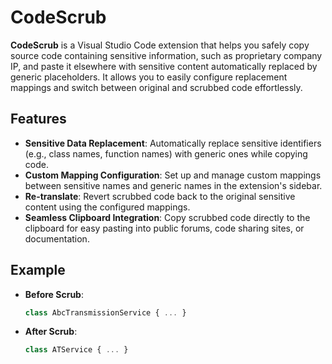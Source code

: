 # CodeScrub

**CodeScrub** is a Visual Studio Code extension that helps you safely copy source code containing sensitive information, such as proprietary company IP, and paste it elsewhere with sensitive content automatically replaced by generic placeholders. It allows you to easily configure replacement mappings and switch between original and scrubbed code effortlessly.

## Features

- **Sensitive Data Replacement**: Automatically replace sensitive identifiers (e.g., class names, function names) with generic ones while copying code.
- **Custom Mapping Configuration**: Set up and manage custom mappings between sensitive names and generic names in the extension's sidebar.
- **Re-translate**: Revert scrubbed code back to the original sensitive content using the configured mappings.
- **Seamless Clipboard Integration**: Copy scrubbed code directly to the clipboard for easy pasting into public forums, code sharing sites, or documentation.

## Example

- **Before Scrub**: 
  ```typescript
  class AbcTransmissionService { ... }  
  ```

- **After Scrub**: 
  ```typescript
  class ATService { ... } 
  ```
